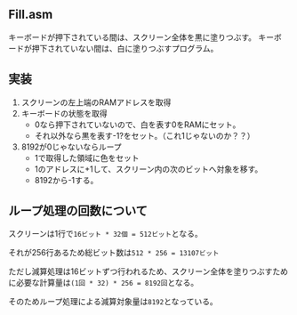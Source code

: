 ## Fill.asm
キーボードが押下されている間は、スクリーン全体を黒に塗りつぶす。
キーボードが押下されていない間は、白に塗りつぶすプログラム。


## 実装
1. スクリーンの左上端のRAMアドレスを取得
2. キーボードの状態を取得
    - 0なら押下されていないので、白を表す0をRAMにセット。
    - それ以外なら黒を表す-1?をセット。（これ1じゃないのか？？）
3. 8192が0じゃないならループ
    - 1で取得した領域に色をセット
    - 1のアドレスに+1して、スクリーン内の次のビットへ対象を移す。
    - 8192から-1する。




## ループ処理の回数について
スクリーンは1行で`16ビット * 32個 = 512ビット`となる。

それが256行あるため総ビット数は`512 * 256 = 13107ビット`

ただし減算処理は16ビットずつ行われるため、スクリーン全体を塗りつぶすために必要な計算量は`(1回 * 32) * 256 = 8192回`となる。

そのためループ処理による減算対象量は`8192`となっている。
